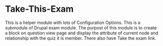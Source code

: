 # Take-This-Exam
This is a helper module with lots of Configuration Options. This is a submodule of Drupal exam module. The purpost of this module is to create a block on question view page and display the attribute of current node and relationship with the quiz it is member. There also have Take the exam link.
